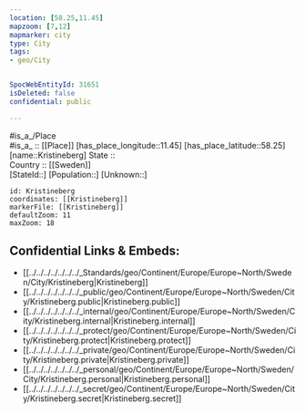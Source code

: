 ```yaml
---
location: [58.25,11.45] 
mapzoom: [7,12] 
mapmarker: city 
type: City
tags:
- geo/City


SpocWebEntityId: 31651
isDeleted: false
confidential: public

---
```

#is_a_/Place  
#is_a_ :: [[Place]] 
[has_place_longitude::11.45] 
[has_place_latitude::58.25] 
[name::Kristineberg] 
State ::  
Country :: [[Sweden]]  
[StateId::] 
[Population::] 
[Unknown::] 


```leaflet
id: Kristineberg
coordinates: [[Kristineberg]] 
markerFile: [[Kristineberg]] 
defaultZoom: 11 
maxZoom: 18
```


## Confidential Links & Embeds: 
- [[../../../../../../../_Standards/geo/Continent/Europe/Europe~North/Sweden/City/Kristineberg|Kristineberg]] 
- [[../../../../../../../_public/geo/Continent/Europe/Europe~North/Sweden/City/Kristineberg.public|Kristineberg.public]] 
- [[../../../../../../../_internal/geo/Continent/Europe/Europe~North/Sweden/City/Kristineberg.internal|Kristineberg.internal]] 
- [[../../../../../../../_protect/geo/Continent/Europe/Europe~North/Sweden/City/Kristineberg.protect|Kristineberg.protect]] 
- [[../../../../../../../_private/geo/Continent/Europe/Europe~North/Sweden/City/Kristineberg.private|Kristineberg.private]] 
- [[../../../../../../../_personal/geo/Continent/Europe/Europe~North/Sweden/City/Kristineberg.personal|Kristineberg.personal]] 
- [[../../../../../../../_secret/geo/Continent/Europe/Europe~North/Sweden/City/Kristineberg.secret|Kristineberg.secret]] 
